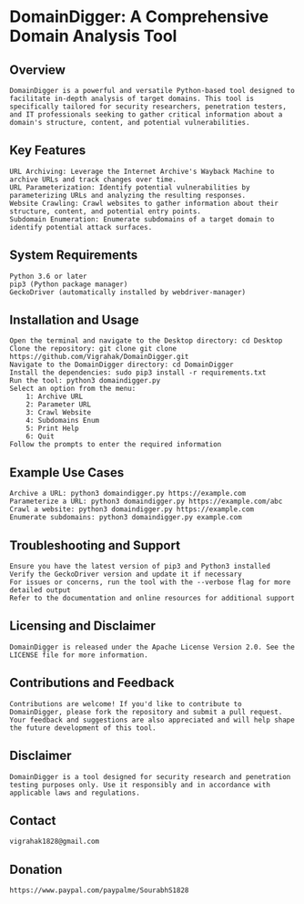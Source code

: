 # DomainDigger: A Comprehensive Domain Analysis Tool

## Overview
    DomainDigger is a powerful and versatile Python-based tool designed to facilitate in-depth analysis of target domains. This tool is specifically tailored for security researchers, penetration testers, and IT professionals seeking to gather critical information about a domain's structure, content, and potential vulnerabilities.

## Key Features
    URL Archiving: Leverage the Internet Archive's Wayback Machine to archive URLs and track changes over time.
    URL Parameterization: Identify potential vulnerabilities by parameterizing URLs and analyzing the resulting responses.
    Website Crawling: Crawl websites to gather information about their structure, content, and potential entry points.
    Subdomain Enumeration: Enumerate subdomains of a target domain to identify potential attack surfaces.

## System Requirements
    Python 3.6 or later
    pip3 (Python package manager)
    GeckoDriver (automatically installed by webdriver-manager)

## Installation and Usage
    Open the terminal and navigate to the Desktop directory: cd Desktop    
    Clone the repository: git clone git clone https://github.com/Vigrahak/DomainDigger.git
    Navigate to the DomainDigger directory: cd DomainDigger
    Install the dependencies: sudo pip3 install -r requirements.txt
    Run the tool: python3 domaindigger.py
    Select an option from the menu:
        1: Archive URL
        2: Parameter URL
        3: Crawl Website
        4: Subdomains Enum
        5: Print Help
        6: Quit
    Follow the prompts to enter the required information

## Example Use Cases
    Archive a URL: python3 domaindigger.py https://example.com
    Parameterize a URL: python3 domaindigger.py https://example.com/abc
    Crawl a website: python3 domaindigger.py https://example.com
    Enumerate subdomains: python3 domaindigger.py example.com

## Troubleshooting and Support
    Ensure you have the latest version of pip3 and Python3 installed
    Verify the GeckoDriver version and update it if necessary
    For issues or concerns, run the tool with the --verbose flag for more detailed output
    Refer to the documentation and online resources for additional support

## Licensing and Disclaimer
    DomainDigger is released under the Apache License Version 2.0. See the LICENSE file for more information.

## Contributions and Feedback
    Contributions are welcome! If you'd like to contribute to DomainDigger, please fork the repository and submit a pull request. Your feedback and suggestions are also appreciated and will help shape the future development of this tool.

## Disclaimer
    DomainDigger is a tool designed for security research and penetration testing purposes only. Use it responsibly and in accordance with applicable laws and regulations.

## Contact
    vigrahak1828@gmail.com

## Donation
    https://www.paypal.com/paypalme/SourabhS1828
